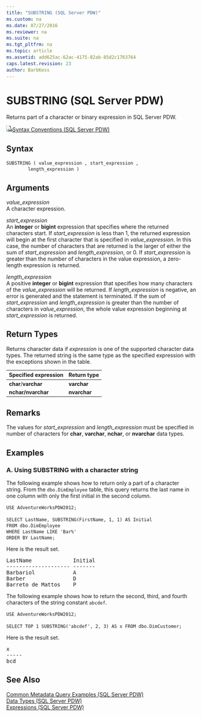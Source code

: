 ```yaml
---
title: "SUBSTRING (SQL Server PDW)"
ms.custom: na
ms.date: 07/27/2016
ms.reviewer: na
ms.suite: na
ms.tgt_pltfrm: na
ms.topic: article
ms.assetid: add625ac-62ac-4175-82ab-85d2c1763764
caps.latest.revision: 23
author: BarbKess
---
```

# SUBSTRING (SQL Server PDW)
Returns part of a character or binary expression in SQL Server PDW.  
  
![Topic link icon](../sqlpdw/media/Topic_Link.gif "Topic_Link")[Syntax Conventions &#40;SQL Server PDW&#41;](../sqlpdw/syntax-conventions-sql-server-pdw.md)  
  
## Syntax  
  
```  
SUBSTRING ( value_expression , start_expression ,   
        length_expression )  
```  
  
## Arguments  
*value_expression*  
A character expression.  
  
*start_expression*  
An **integer** or **bigint** expression that specifies where the returned characters start. If *start_expression* is less than 1, the returned expression will begin at the first character that is specified in *value_expression*. In this case, the number of characters that are returned is the larger of either the sum of *start_expression* and *length_expression*, or 0. If *start_expression* is greater than the number of characters in the value expression, a zero-length expression is returned.  
  
*length_expression*  
A positive **integer** or **bigint** expression that specifies how many characters of the *value_expression* will be returned. If *length_expression* is negative, an error is generated and the statement is terminated. If the sum of *start_expression* and *length_expression* is greater than the number of characters in *value_expression*, the whole value expression beginning at *start_expression* is returned.  
  
## Return Types  
Returns character data if *expression* is one of the supported character data types. The returned string is the same type as the specified expression with the exceptions shown in the table.  
  
|Specified expression|Return type|  
|------------------------|---------------|  
|**char**/**varchar**|**varchar**|  
|**nchar/nvarchar**|**nvarchar**|  
  
## Remarks  
The values for *start_expression* and *length_expression* must be specified in number of characters for **char**, **varchar**, **nchar**, or **nvarchar** data types.  
  
## Examples  
  
### A. Using SUBSTRING with a character string  
The following example shows how to return only a part of a character string. From the `dbo.DimEmployee` table, this query returns the last name in one column with only the first initial in the second column.  
  
```  
USE AdventureWorksPDW2012;  
  
SELECT LastName, SUBSTRING(FirstName, 1, 1) AS Initial  
FROM dbo.DimEmployee  
WHERE LastName LIKE 'Bar%'  
ORDER BY LastName;  
```  
  
Here is the result set.  
  
<pre>LastName             Initial  
-------------------- -------  
Barbariol            A  
Barber               D  
Barreto de Mattos    P</pre>  
  
The following example shows how to return the second, third, and fourth characters of the string constant `abcdef`.  
  
```  
USE AdventureWorksPDW2012;  
  
SELECT TOP 1 SUBSTRING('abcdef', 2, 3) AS x FROM dbo.DimCustomer;  
```  
  
Here is the result set.  
  
<pre>x  
-----  
bcd</pre>  
  
## See Also  
[Common Metadata Query Examples &#40;SQL Server PDW&#41;](../sqlpdw/common-metadata-query-examples-sql-server-pdw.md)  
[Data Types &#40;SQL Server PDW&#41;](../sqlpdw/data-types-sql-server-pdw.md)  
[Expressions &#40;SQL Server PDW&#41;](../sqlpdw/expressions-sql-server-pdw.md)  
  

